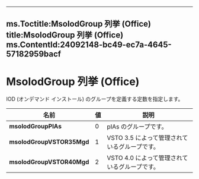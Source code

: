 

---
ms.Toctitle:MsoIodGroup 列挙 (Office)
title:MsoIodGroup 列挙 (Office)
ms.ContentId:24092148-bc49-ec7a-4645-57182959bacf
---
# MsoIodGroup 列挙 (Office)




IOD (オンデマンド インストール) のグループを定義する定数を指定します。

|**名前**|**値**|**説明**|
|---|---|---|
|**msoIodGroupPIAs**|0|pIAs のグループです。|
|**msoIodGroupVSTOR35Mgd**|1|VSTO 3.5 によって管理されているグループです。|
|**msoIodGroupVSTOR40Mgd**|2|VSTO 4.0 によって管理されているグループです。|




